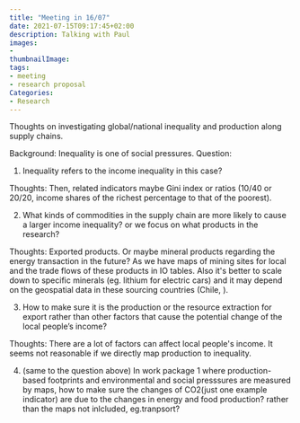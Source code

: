 ```yaml
---
title: "Meeting in 16/07"
date: 2021-07-15T09:17:45+02:00
description: Talking with Paul
images:
-
thumbnailImage: 
tags:
- meeting
- research proposal
Categories:
- Research
---
```


Thoughts on investigating global/national inequality and production along supply chains.

Background: Inequality is one of social pressures.
Question:
1. Inequality refers to the income inequality in this case?

Thoughts: Then, related indicators maybe Gini index or ratios (10/40 or 20/20, income shares of the richest percentage to that of the poorest).

2. What kinds of commodities in the supply chain are more likely to cause a larger income inequality? or we focus on what products in the research?

Thoughts: Exported products. Or maybe mineral products regarding the energy transaction in the future? As we have maps of mining sites for local and the trade flows of these products in IO tables. Also it's better to scale down to specific minerals (eg. lithium for electric cars) and it may depend on the geospatial data in these sourcing countries (Chile, ).   

3. How to make sure it is the production or the resource extraction for export rather than other factors that cause the potential change of the local people’s income?

Thoughts: There are a lot of factors can affect local people's income. It seems not reasonable if we directly map production to inequality.

4. (same to the question above) In work package 1 where production-based footprints and environmental and social presssures are measured by maps, how to make sure the changes of CO2(just one example indicator) are due to the changes in energy and food production? rather than the maps not inlcluded, eg.tranpsort?
